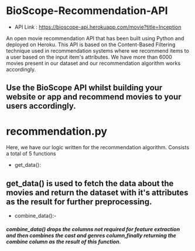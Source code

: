 # BioScope-Recommendation-API

- API Link : https://bioscope-api.herokuapp.com/movie?title=Inception

An open movie recommendation API that has been built using Python and deployed on Heroku. 
This API is based on the Content-Based Filtering technique used in recommendation systems where we recommend items to a user based on the input item's attributes. 
We have more than 6000 movies present in our dataset and our recommendation algorithm works accordingly.

## Use the BioScope API whilst building your website or app and recommend movies to your users accordingly.

# recommendation.py
Here, we have our logic written for the recommendation algorithm. Consists a total of 5 functions

- get_data(): 
## get_data() is used to fetch the data about the movies and return the dataset with it's attributes as the result for further preprocessing.

- combine_data():-
##### combine_data() drops the columns not required for feature extraction and then combines the cast and genres column,finally returning the combine column as the result of this function.
